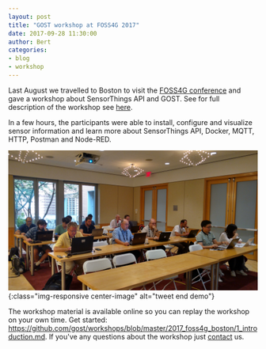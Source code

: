 ```yaml
---
layout: post
title: "GOST workshop at FOSS4G 2017"
date: 2017-09-28 11:30:00
author: Bert
categories: 
- blog
- workshop
---
```


Last August we travelled to Boston to visit the <a href="http://2017.foss4g.org/">FOSS4G conference</a> and gave a workshop about SensorThings API and GOST.
See for full description of the workshop see <a href="http://2017.foss4g.org/workshop-signup/#openModal-107">here</a>.

In a few hours, the participants were able to install, configure and visualize sensor information and learn more about SensorThings API, Docker, MQTT, HTTP, Postman and Node-RED.

![image](/assets/img/blog/workshop.png){:class="img-responsive center-image" alt="tweet end demo"}

The workshop material is available online so you can replay the workshop on your own time. Get started: <a href="https://github.com/gost/workshops/blob/master/2017_foss4g_boston/1_introduction.md">https://github.com/gost/workshops/blob/master/2017_foss4g_boston/1_introduction.md<a/>. If you've any questions about the workshop just <a href="https://www.gostserver.xyz/contact/">contact</a> us.

